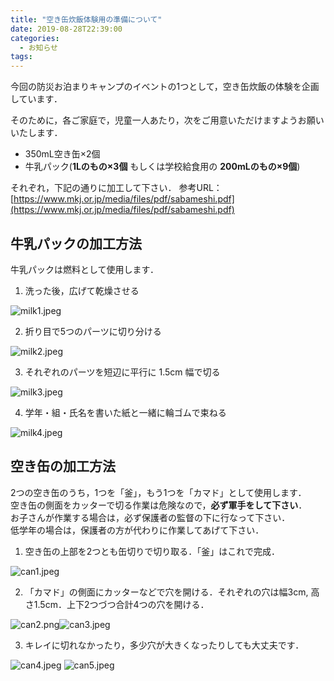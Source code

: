 ```yaml
---
title: "空き缶炊飯体験用の準備について"
date: 2019-08-28T22:39:00
categories:
  - お知らせ
tags:
---
```

今回の防災お泊まりキャンプのイベントの1つとして，空き缶炊飯の体験を企画しています．  

そのために，各ご家庭で，児童一人あたり，次をご用意いただけますようお願いいたします．
* 350mL空き缶×2個
* 牛乳パック(**1Lのもの×3個** もしくは学校給食用の **200mLのもの×9個**)

それぞれ，下記の通りに加工して下さい．
参考URL：[https://www.mkj.or.jp/media/files/pdf/sabameshi.pdf](https://www.mkj.or.jp/media/files/pdf/sabameshi.pdf)

## 牛乳パックの加工方法
牛乳パックは燃料として使用します．
1. 洗った後，広げて乾燥させる

  ![milk1.jpeg](/bsc2019/assets/images/milk1.jpeg)
  
2. 折り目で5つのパーツに切り分ける

  ![milk2.jpeg](/bsc2019/assets/images/milk2.jpeg)
  
3. それぞれのパーツを短辺に平行に 1.5cm 幅で切る

  ![milk3.jpeg](/bsc2019/assets/images/milk3.jpeg)

4. 学年・組・氏名を書いた紙と一緒に輪ゴムで束ねる

  ![milk4.jpeg](/bsc2019/assets/images/milk4.jpeg)

## 空き缶の加工方法
2つの空き缶のうち，1つを「釜」，もう1つを「カマド」として使用します．  
空き缶の側面をカッターで切る作業は危険なので，**必ず軍手をして下さい**．  
お子さんが作業する場合は，必ず保護者の監督の下に行なって下さい．  
低学年の場合は，保護者の方が代わりに作業してあげて下さい．

1. 空き缶の上部を2つとも缶切りで切り取る．「釜」はこれで完成．

  ![can1.jpeg](/bsc2019/assets/images/can1.jpeg)

2. 「カマド」の側面にカッターなどで穴を開ける．それぞれの穴は幅3cm, 高さ1.5cm．上下2つづつ合計4つの穴を開ける．

  ![can2.png](/bsc2019/assets/images/can2.png)![can3.jpeg](/bsc2019/assets/images/can3.jpeg)
  
3. キレイに切れなかったり，多少穴が大きくなったりしても大丈夫です．

  ![can4.jpeg](/bsc2019/assets/images/can4.jpeg) ![can5.jpeg](/bsc2019/assets/images/can5.jpeg)


